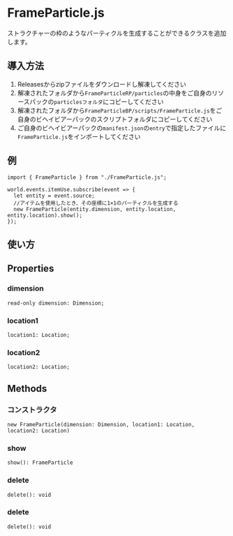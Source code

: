 # FrameParticle.js
 ストラクチャーの枠のようなパーティクルを生成することができるクラスを追加します。  
  
## 導入方法  
  1. Releasesからzipファイルをダウンロードし解凍してください  
  2. 解凍されたフォルダから`FrameParticleRP/particles`の中身をご自身のリソースパックの`particlesフォルダ`にコピーしてください  
  3. 解凍されたフォルダから`FrameParticleBP/scripts/FrameParticle.js`をご自身のビヘイビアーパックのスクリプトフォルダにコピーしてください  
  4. ご自身のビヘイビアーパックの`manifest.json`の`entry`で指定したファイルに`FrameParticle.js`をインポートしてください  

## 例  
```
import { FrameParticle } from "./FrameParticle.js";

world.events.itemUse.subscribe(event => {
  let entity = event.source;
  //アイテムを使用したとき、その座標に1×1のパーティクルを生成する
  new FrameParticle(entity.dimension, entity.location, entity.location).show();
});
```

## 使い方

## Properties
### dimension  
```read-only dimension: Dimension;```  

### location1  
```location1: Location;```  

### location2  
```location2: Location;```  

## Methods
### コンストラクタ  
```new FrameParticle(dimension: Dimension, location1: Location, location2: Location)```  

### show
```show(): FrameParticle```  

### delete
```delete(): void```  

### delete
```delete(): void```  
